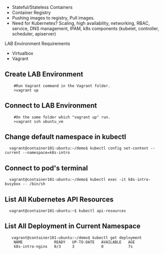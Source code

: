 - Stateful/Stateless Containers
- Container Registry
- Pushing images to registry, Pull images.
- Need for Kubernetes? Scaling, high availability, networking, RBAC, service, DNS management, IPAM, 
k8s components (kubelet, controller, scheduler, apiserver)

LAB Environment Requirements
- Virtualbox
- Vagrant

Create LAB Environment
------------

        #Run Vagrant command in the Vagrant folder.
        >vagrant up


Connect to LAB Environment
------------

        #On the same folder which "vagrant up" run.
        >vagrant ssh ubuntu_vm

Change default namespace in kubectl
------------
      vagrant@container101-ubuntu:~/demo$ kubectl config set-context --current --namespace=k8s-intro


Connect to pod's terminal
------------

      vagrant@container101-ubuntu:~/demo$ kubectl exec -it k8s-intro-busybox -- /bin/sh


List All Kubernetes API Resources
------------

      vagrant@container101-ubuntu:~$ kubectl api-resources

List All Deployment in Current Namespace
------------

       vagrant@container101-ubuntu:~/demo$ kubectl get deployment
        NAME              READY   UP-TO-DATE   AVAILABLE   AGE
        k8s-intro-nginx   0/3     3            0           7s
